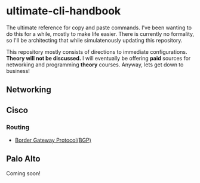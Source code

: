 # ultimate-cli-handbook

The ultimate reference for copy and paste commands. I've been wanting to do this for a while, mostly to make life easier. There is currently no formality, so I'll be architecting that while simulatenously updating this repository.

This repository mostly consists of directions to immediate configurations. __Theory will not be discussed.__ I will eventually be offering __paid__ sources for networking and programming __theory__ courses. Anyway, lets get down to business!

## Networking

## Cisco

### Routing 

* [Border Gateway Protocol(BGP)]()


## Palo Alto

Coming soon!
